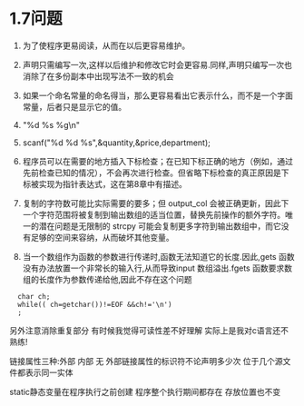# 1.7问题
1. 为了使程序更易阅读，从而在以后更容易维护。
2. 声明只需编写一次,这样以后维护和修改它时会更容易.同样,声明只编写一次也消除了在多份副本中出现写法不一致的机会
3. 如果一个命名常量的命名得当，那么更容易看出它表示什么，而不是一个字面常量，后者只是显示它的值。

4. "%d %s %g\n"
5. scanf("%d %d %s",&quantity,&price,department);
6. 程序员可以在需要的地方插入下标检查；在已知下标正确的地方（例如，通过先前检查已知的情况），不会再次进行检查。但省略下标检查的真正原因是下标被实现为指针表达式，这在第8章中有描述。

7. 复制的字符数可能比实际需要的要多；但 output_col 会被正确更新，因此下一个字符范围将被复制到输出数组的适当位置，替换先前操作的额外字符。唯一的潜在问题是无限制的 strcpy 可能会复制更多字符到输出数组中，而它没有足够的空间来容纳，从而破坏其他变量。
8. 当一个数组作为函数的参数进行传递时,函数无法知道它的长度.因此,gets 函数没有办法放置一个非常长的输入行,从而导致input 数组溢出.fgets 函数要求数组的长度作为参数传递给他,因此不存在这个问题


```
  char ch;
  while(( ch=getchar())!=EOF &&ch!='\n')
  ;
```
  另外注意消除重复部分 有时候我觉得可读性差不好理解 实际上是我对c语言还不熟练!


链接属性三种:外部 内部 无 
外部链接属性的标识符不论声明多少次 位于几个源文件都表示同一实体


static静态变量在程序执行之前创建 程序整个执行期间都存在 存放位置也不变

